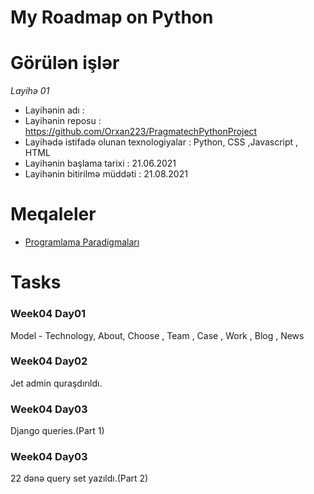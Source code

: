 # My Roadmap on Python

# Görülən işlər
*Layihə 01*
- Layihənin adı : 
- Layihənin reposu : https://github.com/Orxan223/PragmatechPythonProject
- Layihədə istifadə olunan texnologiyalar : Python,  CSS ,Javascript , HTML
- Layihənin başlama tarixi : 21.06.2021
- Layihənin bitirilmə müddəti : 21.08.2021

# Meqaleler
- [Programlama Paradigmaları](https://or-xan-2018.medium.com/programlama-paradigmalar%C4%B1-9f9b90eb3f25)


# Tasks
### Week04 Day01
Model - Technology, About, Choose , Team , Case , Work , Blog , News

### Week04 Day02
Jet admin quraşdırıldı.

### Week04 Day03
Django queries.(Part 1)

### Week04 Day03
22 dənə query set yazıldı.(Part 2)

